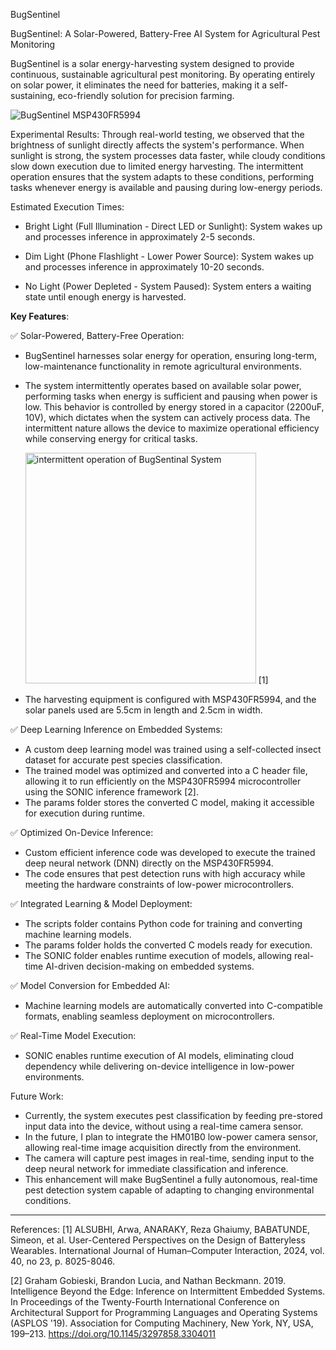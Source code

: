 BugSentinel

BugSentinel: A Solar-Powered, Battery-Free AI System for Agricultural Pest Monitoring

BugSentinel is a solar energy-harvesting system designed to provide continuous, sustainable agricultural pest monitoring. By operating entirely on solar power, it eliminates the need for batteries, making it a self-sustaining, eco-friendly solution for precision farming.

![BugSentinel MSP430FR5994](https://github.com/user-attachments/assets/8ba77053-1dd5-4786-809b-47393c657847)

Experimental Results:
Through real-world testing, we observed that the brightness of sunlight directly affects the system's performance. When sunlight is strong, the system processes data faster, while cloudy conditions slow down execution due to limited energy harvesting. The intermittent operation ensures that the system adapts to these conditions, performing tasks whenever energy is available and pausing during low-energy periods.

Estimated Execution Times:
- Bright Light (Full Illumination - Direct LED or Sunlight): System wakes up and processes inference in approximately 2-5 seconds.
  
- Dim Light (Phone Flashlight - Lower Power Source): System wakes up and processes inference in approximately 10-20 seconds.

- No Light (Power Depleted - System Paused): System enters a waiting state until enough energy is harvested.

**Key Features**:

✅ Solar-Powered, Battery-Free Operation:  
- BugSentinel harnesses solar energy for operation, ensuring long-term, low-maintenance functionality in remote agricultural environments.
  
- The system intermittently operates based on available solar power, performing tasks when energy is sufficient and pausing when power is low. This behavior is controlled by energy stored in a capacitor (2200uF, 10V), which dictates when the system can actively process data. The intermittent nature allows the device to maximize operational efficiency while conserving energy for critical tasks.
  
  <img width="369" alt="intermittent operation of BugSentinal System" src="https://github.com/user-attachments/assets/853372c6-5cc1-4c18-8700-da9747e6c059" /> [1]

- The harvesting equipment is configured with MSP430FR5994, and the solar panels used are 5.5cm in length and 2.5cm in width.
  

✅ Deep Learning Inference on Embedded Systems:  
- A custom deep learning model was trained using a self-collected insect dataset for accurate pest species classification.  
- The trained model was optimized and converted into a C header file, allowing it to run efficiently on the MSP430FR5994 microcontroller using the SONIC inference framework [2].  
- The params folder stores the converted C model, making it accessible for execution during runtime.

✅ Optimized On-Device Inference:  
- Custom efficient inference code was developed to execute the trained deep neural network (DNN) directly on the MSP430FR5994.  
- The code ensures that pest detection runs with high accuracy while meeting the hardware constraints of low-power microcontrollers.  

✅ Integrated Learning & Model Deployment:  
- The scripts folder contains Python code for training and converting machine learning models.
- The params folder holds the converted C models ready for execution.
- The SONIC folder enables runtime execution of models, allowing real-time AI-driven decision-making on embedded systems.  

✅ Model Conversion for Embedded AI:  
- Machine learning models are automatically converted into C-compatible formats, enabling seamless deployment on microcontrollers.  

✅ Real-Time Model Execution:  
- SONIC enables runtime execution of AI models, eliminating cloud dependency while delivering on-device intelligence in low-power environments.  

Future Work:
- Currently, the system executes pest classification by feeding pre-stored input data into the device, without using a real-time camera sensor.
- In the future, I plan to integrate the HM01B0 low-power camera sensor, allowing real-time image acquisition directly from the environment.
- The camera will capture pest images in real-time, sending input to the deep neural network for immediate classification and inference.
- This enhancement will make BugSentinel a fully autonomous, real-time pest detection system capable of adapting to changing environmental conditions.

---

References:
[1] ALSUBHI, Arwa, ANARAKY, Reza Ghaiumy, BABATUNDE, Simeon, et al. User-Centered Perspectives on the Design of Batteryless Wearables. International Journal of Human–Computer Interaction, 2024, vol. 40, no 23, p. 8025-8046.

[2] Graham Gobieski, Brandon Lucia, and Nathan Beckmann. 2019. Intelligence Beyond the Edge: Inference on Intermittent Embedded Systems. In Proceedings of the Twenty-Fourth International Conference on Architectural Support for Programming Languages and Operating Systems (ASPLOS '19). Association for Computing Machinery, New York, NY, USA, 199–213. https://doi.org/10.1145/3297858.3304011





